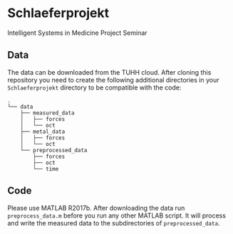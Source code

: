 # Schlaeferprojekt

Intelligent Systems in Medicine Project Seminar

## Data

The data can be downloaded from the TUHH cloud.
After cloning this repository you need to create the following additional directories in your `Schlaeferprojekt` directory to be compatible with the code:

```
.
└── data
    ├── measured_data
    │   ├── forces
    │   └── oct
    ├── metal_data
    │   ├── forces
    │   └── oct
    └── preprocessed_data
        ├── forces
        ├── oct
        └── time
```

## Code

Please use MATLAB R2017b.
After downloading the data run `preprocess_data.m` before you run any other MATLAB script.
It will process and write the measured data to the subdirectories of `preprocessed_data`.
